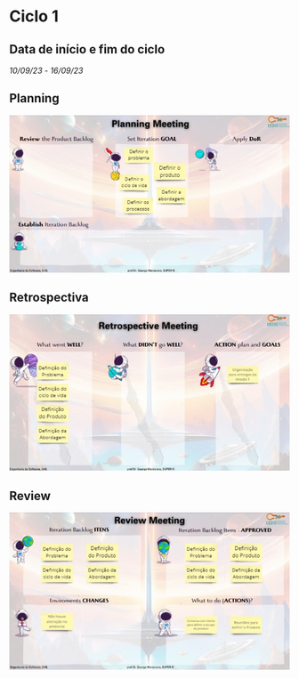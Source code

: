 # Ciclo 1

## Data de início e fim do ciclo

 *10/09/23* - *16/09/23*

## Planning

![Image title](../assets/sprints/sprint1c.jpg)

## Retrospectiva

![Image title](../assets/sprints/sprint1b.jpg)

## Review

![Image title](../assets/sprints/sprint1a.jpg)